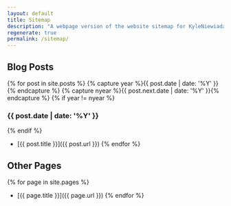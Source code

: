 ```yaml
---
layout: default
title: Sitemap
description: "A webpage version of the website sitemap for KyleNiewiada.org providing a simple overview of all website content."
regenerate: true
permalink: /sitemap/
---
```


## Blog Posts

{% for post in site.posts %}
  {% capture year %}{{ post.date | date: '%Y' }}{% endcapture %}
  {% capture nyear %}{{ post.next.date | date: '%Y' }}{% endcapture %}
  {% if year != nyear %}
### {{ post.date | date: '%Y' }}
  {% endif %}
- [{{ post.title }}]({{ post.url }})
{% endfor %}

## Other Pages

{% for page in site.pages %}
- [{{ page.title }}]({{ page.url }})
{% endfor %}
